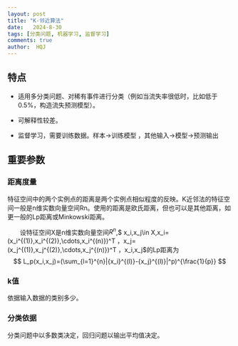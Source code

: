 ```yaml
---
layout: post
title: "K-邻近算法"
date:   2024-8-30
tags: [分类问题, 机器学习, 监督学习]
comments: true
author:  HQJ
---
```

## 特点

- 适用多分类问题、对稀有事件进行分类（例如当流失率很低时，比如低于0.5%，构造流失预测模型）。

- 可解释性较差。

- 监督学习，需要训练数据。样本→训练模型 ，其他输入→模型→预测输出

## 重要参数

### 距离度量

特征空间中的两个实例点的距离是两个实例点相似程度的反映。K近邻法的特征空间一般是n维实数向量空间Rn。使用的距离是欧氏距离，但也可以是其他距离，如更一般的Lp距离或Minkowski距离。

     设特征空间X是n维实数向量空间$R^n$,$ x_i,x_j\in X$,$x_i=(x_i^{(1)},x_i^{(2)},\cdots,x_i^{(n)})^T $，$x_j=(x_j^{(1)},x_j^{(2)},\cdots,x_j^{(n)})^T $，$x_i,x_j$的Lp距离为
$$
L_p(x_i,x_j)=(\sum_{l=1}^{n}|{x_i}^{(l)}-{x_j}^{(l)}|^p)^{\frac{1}{p}}
$$

### k值

依据输入数据的类别多少。

### 分类依据

分类问题中以多数类决定，回归问题以输出平均值决定。